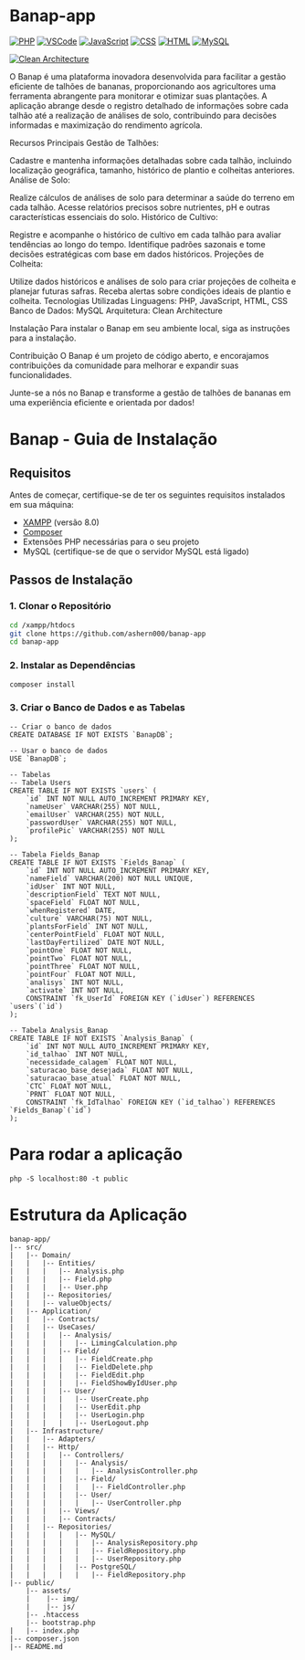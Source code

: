 # Banap-app

[![PHP](https://img.shields.io/badge/PHP-%23777BB4.svg?style=flat&logo=php&logoColor=white)](https://www.php.net/)
[![VSCode](https://img.shields.io/badge/VSCode-%23007ACC.svg?style=flat&logo=visual-studio-code&logoColor=white)](https://code.visualstudio.com/)
[![JavaScript](https://img.shields.io/badge/JavaScript-%23F7DF1E.svg?style=flat&logo=javascript&logoColor=white)](https://developer.mozilla.org/en-US/docs/Web/JavaScript)
[![CSS](https://img.shields.io/badge/CSS-%231572B6.svg?style=flat&logo=css3&logoColor=white)](https://developer.mozilla.org/en-US/docs/Web/CSS)
[![HTML](https://img.shields.io/badge/HTML-%23E34F26.svg?style=flat&logo=html5&logoColor=white)](https://developer.mozilla.org/en-US/docs/Web/HTML)
[![MySQL](https://img.shields.io/badge/MySQL-%234479A1.svg?style=flat&logo=mysql&logoColor=white)](https://www.mysql.com/)

[![Clean Architecture](https://img.shields.io/badge/Clean%20Architecture-%23111111.svg?style=flat)](https://blog.cleancoder.com/uncle-bob/2012/08/13/the-clean-architecture.html)

O Banap é uma plataforma inovadora desenvolvida para facilitar a gestão eficiente de talhões de bananas, proporcionando aos agricultores uma ferramenta abrangente para monitorar e otimizar suas plantações. A aplicação abrange desde o registro detalhado de informações sobre cada talhão até a realização de análises de solo, contribuindo para decisões informadas e maximização do rendimento agrícola.

Recursos Principais
Gestão de Talhões:

Cadastre e mantenha informações detalhadas sobre cada talhão, incluindo localização geográfica, tamanho, histórico de plantio e colheitas anteriores.
Análise de Solo:

Realize cálculos de análises de solo para determinar a saúde do terreno em cada talhão.
Acesse relatórios precisos sobre nutrientes, pH e outras características essenciais do solo.
Histórico de Cultivo:

Registre e acompanhe o histórico de cultivo em cada talhão para avaliar tendências ao longo do tempo.
Identifique padrões sazonais e tome decisões estratégicas com base em dados históricos.
Projeções de Colheita:

Utilize dados históricos e análises de solo para criar projeções de colheita e planejar futuras safras.
Receba alertas sobre condições ideais de plantio e colheita.
Tecnologias Utilizadas
Linguagens: PHP, JavaScript, HTML, CSS
Banco de Dados: MySQL
Arquitetura: Clean Architecture

Instalação
Para instalar o Banap em seu ambiente local, siga as instruções para a instalação.

Contribuição
O Banap é um projeto de código aberto, e encorajamos contribuições da comunidade para melhorar e expandir suas funcionalidades.

Junte-se a nós no Banap e transforme a gestão de talhões de bananas em uma experiência eficiente e orientada por dados!

# Banap - Guia de Instalação

## Requisitos

Antes de começar, certifique-se de ter os seguintes requisitos instalados em sua máquina:

- [XAMPP](https://www.apachefriends.org/index.html) (versão 8.0)
- [Composer](https://getcomposer.org/)
- Extensões PHP necessárias para o seu projeto
- MySQL (certifique-se de que o servidor MySQL está ligado)

## Passos de Instalação

### 1. Clonar o Repositório

```bash
cd /xampp/htdocs
git clone https://github.com/ashern000/banap-app
cd banap-app
```

### 2. Instalar as Dependências

```bash
composer install
```

### 3. Criar o Banco de Dados e as Tabelas

```
-- Criar o banco de dados
CREATE DATABASE IF NOT EXISTS `BanapDB`;

-- Usar o banco de dados
USE `BanapDB`;

-- Tabelas
-- Tabela Users
CREATE TABLE IF NOT EXISTS `users` (
    `id` INT NOT NULL AUTO_INCREMENT PRIMARY KEY,
    `nameUser` VARCHAR(255) NOT NULL,
    `emailUser` VARCHAR(255) NOT NULL,
    `passwordUser` VARCHAR(255) NOT NULL,
    `profilePic` VARCHAR(255) NOT NULL
);

-- Tabela Fields_Banap
CREATE TABLE IF NOT EXISTS `Fields_Banap` (
    `id` INT NOT NULL AUTO_INCREMENT PRIMARY KEY,
    `nameField` VARCHAR(200) NOT NULL UNIQUE,
    `idUser` INT NOT NULL,
    `descriptionField` TEXT NOT NULL,
    `spaceField` FLOAT NOT NULL,
    `whenRegistered` DATE,
    `culture` VARCHAR(75) NOT NULL,
    `plantsForField` INT NOT NULL,
    `centerPointField` FLOAT NOT NULL,
    `lastDayFertilized` DATE NOT NULL,
    `pointOne` FLOAT NOT NULL,
    `pointTwo` FLOAT NOT NULL,
    `pointThree` FLOAT NOT NULL,
    `pointFour` FLOAT NOT NULL,
    `analisys` INT NOT NULL,
    `activate` INT NOT NULL,
    CONSTRAINT `fk_UserId` FOREIGN KEY (`idUser`) REFERENCES `users`(`id`)
);

-- Tabela Analysis_Banap
CREATE TABLE IF NOT EXISTS `Analysis_Banap` (
    `id` INT NOT NULL AUTO_INCREMENT PRIMARY KEY,
    `id_talhao` INT NOT NULL,
    `necessidade_calagem` FLOAT NOT NULL,
    `saturacao_base_desejada` FLOAT NOT NULL,
    `saturacao_base_atual` FLOAT NOT NULL,
    `CTC` FLOAT NOT NULL,
    `PRNT` FLOAT NOT NULL,
    CONSTRAINT `fk_IdTalhao` FOREIGN KEY (`id_talhao`) REFERENCES `Fields_Banap`(`id`)
);

```

# Para rodar a aplicação
    
    php -S localhost:80 -t public

# Estrutura da Aplicação

    banap-app/
    |-- src/
    |   |-- Domain/
    |   |   |-- Entities/
    |   |   |   |-- Analysis.php
    |   |   |   |-- Field.php
    |   |   |   |-- User.php
    |   |   |-- Repositories/
    |   |   |-- valueObjects/
    |   |-- Application/
    |   |   |-- Contracts/
    |   |   |-- UseCases/
    |   |   |   |-- Analysis/
    |   |   |   |   |-- LimingCalculation.php
    |   |   |   |-- Field/
    |   |   |   |   |-- FieldCreate.php
    |   |   |   |   |-- FieldDelete.php
    |   |   |   |   |-- FieldEdit.php
    |   |   |   |   |-- FieldShowByIdUser.php
    |   |   |   |-- User/
    |   |   |   |   |-- UserCreate.php
    |   |   |   |   |-- UserEdit.php
    |   |   |   |   |-- UserLogin.php
    |   |   |   |   |-- UserLogout.php
    |   |-- Infrastructure/
    |   |   |-- Adapters/
    |   |   |-- Http/
    |   |   |   |-- Controllers/
    |   |   |   |   |-- Analysis/
    |   |   |   |   |   |-- AnalysisController.php
    |   |   |   |   |-- Field/
    |   |   |   |   |   |-- FieldController.php
    |   |   |   |   |-- User/
    |   |   |   |   |   |-- UserController.php
    |   |   |   |-- Views/
    |   |   |   |-- Contracts/
    |   |   |-- Repositories/
    |   |   |   |   |-- MySQL/
    |   |   |   |   |   |-- AnalysisRepository.php
    |   |   |   |   |   |-- FieldRepository.php
    |   |   |   |   |   |-- UserRepository.php
    |   |   |   |   |-- PostgreSQL/
    |   |   |   |   |   |-- FieldRepository.php
    |-- public/
        |-- assets/
        |    |-- img/
        |    |-- js/
        |-- .htaccess
        |-- bootstrap.php
    |   |-- index.php
    |-- composer.json
    |-- README.md
